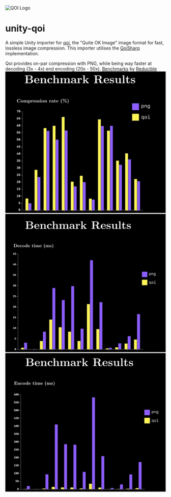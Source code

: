 ![QOI Logo](https://qoiformat.org/qoi-logo.svg)

# unity-qoi
A simple Unity importer for [qoi](https://github.com/phoboslab/qoi), the "Quite OK Image" image format for fast, lossless image compression.
This importer utilises the [QoiSharp](https://github.com/NUlliiON/QoiSharp) implementation.

Qoi provides on-par compression with PNG, while being way faster at decoding (3x - 4x) end encoding (20x - 50x).
[Benchmarks](https://youtu.be/EFUYNoFRHQI?t=1706) by [Reducible](https://www.youtube.com/c/Reducible)
![](img/benchmark_compress.jpg)
![](img/benchmark_decode.jpg)
![](img/benchmark_encode.jpg)